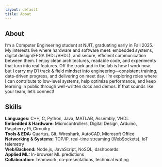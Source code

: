 ```yaml
---
layout: default
title: About
---
```

## About

I’m a Computer Engineering student at NJIT, graduating early in Fall 2025. My interests live where hardware and software meet: embedded systems, digital design/FPGA (HDL/VHDL), and secure, efficient communication between them. I enjoy clean architectures, readable code, and experiments that turn into real features.
Off the track and in the lab is how I work now, but I carry my D1 track & field mindset into engineering—consistent training, data-driven progress, and delivering on meet day. I’m exploring roles where I can contribute to low-level systems, help optimize performance, and keep learning in public through well-written docs and demos. If that sounds like your team, let’s connect!

## Skills

**Languages:** C++, C, Python, Java, MATLAB, Assembly, VHDL  
**Embedded & Hardware:** Microcontrollers, Digital Design, Arduino, Raspberry Pi, Circuitry  
**Tools & EDA:** Quartus, Git, Wireshark, AutoCAD, Microsoft Office  
**Networking & Systems:** TCP/IP, real-time streaming (WebSockets), IoT telemetry  
**Web/Backend:** Node.js, JavaScript, NoSQL, dashboards  
**Applied ML:** In-browser ML predictions  
**Collaboration:** Teamwork, co-presentations, technical writing
